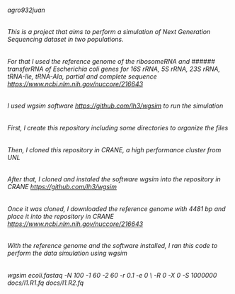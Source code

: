 ###### agro932juan
###### This is a project that aims to perform a simulation of Next Generation Sequencing dataset in  two populations. 
###### For that I used the reference genome of the ribosomeRNA and ###### transferRNA of Escherichia coli genes for 16S rRNA, 5S rRNA, 23S rRNA, tRNA-Ile, tRNA-Ala, partial and complete sequence https://www.ncbi.nlm.nih.gov/nuccore/216643
###### I used wgsim software https://github.com/lh3/wgsim to run the simulation
###### First, I create this repository including some directories to organize the files
###### Then, I cloned this repository in CRANE, a high performance cluster from UNL
###### After that, I cloned and instaled the software wgsim into the repository in CRANE https://github.com/lh3/wgsim
###### Once it was cloned, I downloaded the reference genome with 4481 bp and place it into the repository in CRANE https://www.ncbi.nlm.nih.gov/nuccore/216643
###### With the reference genome and the software installed, I ran this code to perform the data simulation using wgsim
###### wgsim ecoli.fastaq -N 100 -1 60 -2 60 -r 0.1 -e 0 \ -R 0 -X 0 -S 1000000 docs/l1.R1.fq docs/l1.R2.fq
###### 
######
######
######
######

